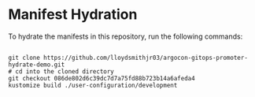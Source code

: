 
# Manifest Hydration

To hydrate the manifests in this repository, run the following commands:

```shell

git clone https://github.com/lloydsmithjr03/argocon-gitops-promoter-hydrate-demo.git
# cd into the cloned directory
git checkout 086de802d6c39dc7d7a75fd88b723b14a6afeda4
kustomize build ./user-configuration/development
```